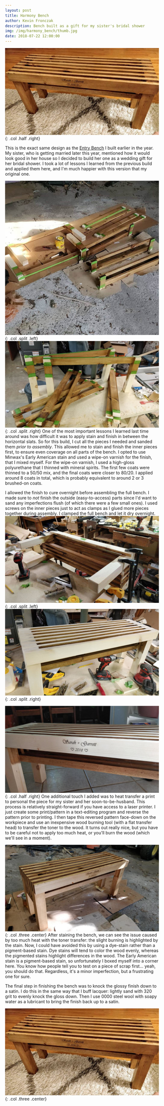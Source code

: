 ```yaml
---
layout: post
title: Harmony Bench
author: Kevin Fronczak
description: Bench built as a gift for my sister's bridal shower
img: /img/harmony_bench/thumb.jpg
date: 2018-07-22 12:00:00
---
```


![Harmony Bench](/img/harmony_bench/bench.jpg "Harmony Bench"){: .col .half .right}

This is the exact same design as the [Entry Bench](/portfolio/entry_bench) I built earlier in the year.  My sister, who is getting married later this year, mentioned how it would look good in her house so I decided to build her one as a wedding gift for her bridal shower.  I took a lot of lessons I learned from the previous build and applied them here, and I'm much happier with this version that my original one.

![Pre-assembly](/img/harmony_bench/pre_assembly.jpg "Bench pieces prior to assembly"){: .col .split .left}
![Pre-assembly post-finish](/img/harmony_bench/ready_for_assembly.jpg "Bench pieces finished prior to assembly"){: .col .split .right}
One of the most important lessons I learned last time around was how difficult it was to apply stain and finish in between the horizontal slats.  So for this build, I cut all the pieces I needed and sanded them _prior to assembly_.  This allowed me to stain and finish the inner pieces first, to ensure even coverage on all parts of the bench.  I opted to use Minwax's Early American stain and used a wipe-on varnish for the finish, that I mixed myself.  For the wipe-on varnish, I used a high-gloss polyurethane that I thinned with mineral spirits.  The first few coats were thinned to a 50/50 mix, and the final coats were closer to 80/20.  I applied around 8 coats in total, which is probably equivalent to around 2 or 3 brushed-on coats.

I allowed the finish to cure overnight before assembling the full bench.  I made sure to _not_ finish the outside (easy-to-access) parts since I'd want to sand any imperfections flush (of which there were a few small ones).  I used screws on the inner pieces just to act as clamps as I glued more pieces together during assembly.  I clamped the full bench and let it dry overnight.
![Glue-up](/img/harmony_bench/glueup.jpg "Glue-up"){: .col .split .left}
![Assembled bench](/img/harmony_bench/assembled.jpg "Assembled bench"){: .col .split .right}

![Decorative print](/img/harmony_bench/print.jpg "Bench with heat-transferred print"){: .col .half .right}
One additional touch I added was to heat transfer a print to personal the piece for my sister and her soon-to-be-husband.  This process is relatively straight-forward if you have access to a laser printer.  I just create some print/pattern in a text-editing program and reverse the pattern prior to printing.  I then tape this reversed pattern face-down on the workpiece and use an inexpensive wood burning tool (with a flat transfer head) to transfer the toner to the wood.  It turns out really nice, but you have to be careful not to apply too much heat, or you'll burn the wood (which we'll see in a moment).

![Stained bench](/img/harmony_bench/stained.jpg "Stained bench"){: .col .three .center}
After staining the bench, we can see the issue caused by too much heat with the toner transfer: the slight burning is highlighted by the stain.  Now, I could have avoided this by using a dye-stain rather than a pigment-based stain.  Dye stains will tend to color the wood evenly, whereas the pigmented stains highlight differences in the wood.  The Early American stain is a pigment-based stain, so unfortunately I boxed myself into a corner here.  You know how people tell you to test on a piece of scrap first... yeah, you should do that.  Regardless, it's a minor imperfection, but a frustrating one for sure.

The final step in finishing the bench was to knock the glossy finish down to a satin.  I do this in the same way that I buff lacquer: lightly sand with 320 grit to evenly knock the gloss down.  Then I use 0000 steel wool with soapy water as a lubricant to bring the finish back up to a satin.

![Completed bench](/img/harmony_bench/bench.jpg "Completed bench"){: .col .three .center}


